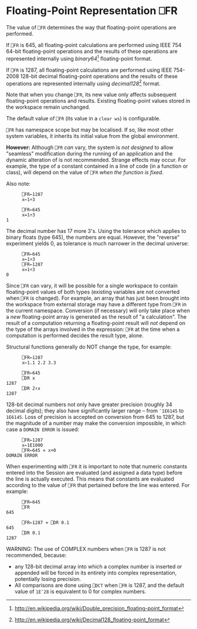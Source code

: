 <!-- Hidden search keywords -->
<div style="display: none;">
  ⎕FR FR
</div>






<h1 class="heading"><span class="name">Floating-Point Representation</span> <span class="command">⎕FR</span></h1>



The value of `⎕FR` determines the way that floating-point operations are performed.


If `⎕FR` is 645, all floating-point calculations are performed using IEEE 754 64-bit floating-point operations and the results of these operations are represented internally using *binary64*[^1] floating-point format.


If `⎕FR` is 1287, all floating-point calculations are performed using IEEE 754-2008 128-bit decimal floating-point operations and the results of these operations are represented internally using *decimal128*[^2] format.



Note that when you change `⎕FR`, its new value only affects subsequent floating-point operations and results. Existing floating-point values stored in the workspace remain unchanged.


The default value of `⎕FR` (its value in a `clear ws`) is configurable.


`⎕FR`  has namespace scope but may be localised. If so, like most other system variables, it inherits its initial value from the global environment.


**However:** Although `⎕FR` *can* vary, the system is *not designed* to allow "seamless" modification during the running of an application and the dynamic alteration of is not recommended.  Strange effects may occur. For example, the type of a constant contained in a line of code (in a function or class), will depend on the value of `⎕FR` *when the function is fixed*.



Also note:
```apl
      ⎕FR←1287
      x←1÷3
      
      ⎕FR←645
      x=1÷3
1
```




The decimal number has 17 more 3's. Using the tolerance which applies to binary floats (type 645), the numbers are equal. However, the "reverse" experiment yields 0, as tolerance is much narrower in the decimal universe:
```apl
      ⎕FR←645
      x←1÷3
      ⎕FR←1287
      x=1÷3
0
```



Since `⎕FR` can vary, it will be possible for a single workspace to contain floating-point values of both types (existing variables are not converted when `⎕FR` is changed). For example, an array that has just been brought into the workspace from external storage may have a different type from `⎕FR` in the current namespace. Conversion (if necessary) will only take place when a *new* floating-point array is generated as the result of "a calculation". The result of a computation returning a floating-point result will *not* depend on the type of the arrays involved in the expression: `⎕FR` at the time when a computation is performed decides the result type, alone.



Structural functions generally do NOT change the type, for example:
```apl
      ⎕FR←1287
      x←1.1 2.2 3.3
      
      ⎕FR←645
      ⎕DR x
1287
      ⎕DR 2↑x
1287
```




128-bit decimal numbers not only have greater precision (roughly 34 decimal digits); they also have significantly larger range – from `¯1E6145` to `1E6145`. Loss of precision is accepted on conversion from 645 to 1287, but the magnitude of a number may make the conversion impossible, in which case a `DOMAIN ERROR` is issued:
```apl
      ⎕FR←1287
      x←1E1000
      ⎕FR←645 ⋄ x+0
DOMAIN ERROR
```




When experimenting with `⎕FR` it is important to note that numeric constants entered into the Session are evaluated (and assigned a data type) before the line is actually executed. This means that constants are evaluated according to the value of `⎕FR` that pertained before the line was entered. For example:
```apl
      ⎕FR←645
      ⎕FR
645
 
      ⎕FR←1287 ⋄ ⎕DR 0.1
645
      ⎕DR 0.1
1287
```




WARNING: The use of COMPLEX numbers when `⎕FR` is 1287 is not recommended, because:

- any 128-bit decimal array into which a complex number is inserted or appended will be forced in its entirety into complex representation, potentially losing precision.
- All comparisons are done using `⎕DCT` when `⎕FR` is 1287, and the default value of `1E¯28` is equivalent to 0 for complex numbers.





[^1]: http://en.wikipedia.org/wiki/Double_precision_floating-point_format
[^2]: http://en.wikipedia.org/wiki/Decimal128_floating-point_format